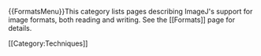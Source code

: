 {{FormatsMenu}}This category lists pages describing ImageJ's support for image formats, both reading and writing. See the [[Formats]] page for details.

[[Category:Techniques]]
